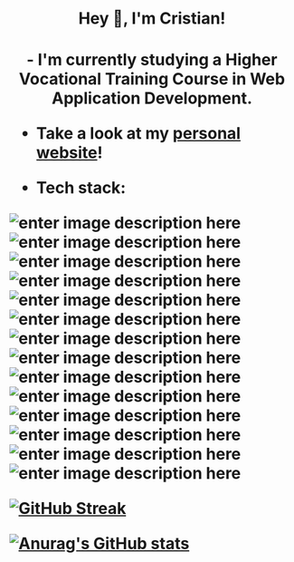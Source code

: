<!--
**cristiansarbu/cristiansarbu** is a ✨ _special_ ✨ repository because its `README.md` (this file) appears on your GitHub profile.

Here are some ideas to get you started:

- 🔭 I’m currently working on ...
- 🌱 I’m currently learning ...
- 👯 I’m looking to collaborate on ...
- 🤔 I’m looking for help with ...
- 💬 Ask me about ...
- 📫 How to reach me: ...
- 😄 Pronouns: ...
- ⚡ Fun fact: ...
-->

  


<h1 align="center">
Hey 👋, I'm Cristian!
<h1/>
<p align="center">
- I'm currently studying a Higher Vocational Training Course in Web Application Development.

- Take a look at my [personal website](cristiansarbu.com)!

- Tech stack:
  
![enter image description here](https://img.shields.io/badge/Java-ED8B00?style=for-the-badge&logo=openjdk&logoColor=white) ![enter image description here](https://img.shields.io/badge/JavaScript-323330?style=for-the-badge&logo=javascript&logoColor=F7DF1E) ![enter image description here](https://img.shields.io/badge/PHP-777BB4?style=for-the-badge&logo=php&logoColor=white) ![enter image description here](https://img.shields.io/badge/HTML5-E34F26?style=for-the-badge&logo=html5&logoColor=white) ![enter image description here](https://img.shields.io/badge/CSS3-1572B6?style=for-the-badge&logo=css3&logoColor=white) ![enter image description here](https://img.shields.io/badge/Bootstrap-563D7C?style=for-the-badge&logo=bootstrap&logoColor=white) ![enter image description here](https://img.shields.io/badge/Express%20js-000000?style=for-the-badge&logo=express&logoColor=white) ![enter image description here](https://img.shields.io/badge/Pug-E3C29B?style=for-the-badge&logo=pug&logoColor=black) ![enter image description here](https://img.shields.io/badge/axios-671ddf?&style=for-the-badge&logo=axios&logoColor=white) ![enter image description here](https://img.shields.io/badge/GIT-E44C30?style=for-the-badge&logo=git&logoColor=white) ![enter image description here](https://img.shields.io/badge/Docker-2CA5E0?style=for-the-badge&logo=docker&logoColor=white) ![enter image description here](https://img.shields.io/badge/Microsoft%20SQL%20Server-CC2927?style=for-the-badge&logo=microsoft%20sql%20server&logoColor=white) ![enter image description here](https://img.shields.io/badge/MySQL-005C84?style=for-the-badge&logo=mysql&logoColor=white) ![enter image description here](https://img.shields.io/badge/Python-FFD43B?style=for-the-badge&logo=python&logoColor=blue)

[![GitHub Streak](https://streak-stats.demolab.com?user=cristiansarbu&theme=tokyonight&hide_border=true)](https://git.io/streak-stats)

[![Anurag's GitHub stats](https://github-readme-stats.vercel.app/api?username=cristiansarbu)](https://github.com/anuraghazra/github-readme-stats)
</p>
